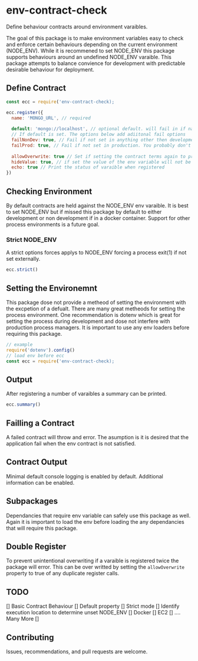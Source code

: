 # env-contract-check

Define behaviour contracts around environment varaibles.

The goal of this package is to make environment variables easy to check and enforce certain behaviours depending on the current environment (NODE_ENV).
While it is recommened to set NODE_ENV this package supports behaviours around an undefined NODE_ENV varaible.
This package attempts to balance convience for development with predictable desirable behaviour for deployment.

## Define Contract

```javascript
const ecc = require('env-contract-check);

ecc.register({
  name: 'MONGO_URL', // required
  
  default: 'mongo://localhost', // optional default. will fail in if name is not set with no defualt.
  // If default is set. The options below add adiitonal fail options
  failNonDev: true, // Fail if not set in anything other then development
  failProd: true, // Fail if not set in production. You probably don't want to set this.
  
  allowOverwrite: true // Set if setting the contract terms again to prevent failure
  hideValue: true, // if set the value of the env variable will not be printed to the console.
  echo: true // Print the status of varaible when registered
})
```

## Checking Environment

By default contracts are held against the NODE_ENV env varaible.
It is best to set NODE_ENV but if missed this package by default to either development or non development if in a docker container.
Support for other process environments is a future goal.

### Strict NODE_ENV

A strict options forces applys to NODE_ENV forcing a process exit(1) if not set externally.

```javascript
ecc.strict()
```

## Setting the Environemnt

This package dose not provide a metheod of setting the environment with the excpetion of a defualt.
There are many great metheods for setting the process environment.
One recommendation is dotenv which is great for setting the process during development and dose not interfere with production process managers.
It is important to use any env loaders before requiring this package.

```javascript
// example
require('dotenv').config()
// load env before ecc
const ecc = require('env-contract-check);
```

## Output

After registering a number of varaibles a summary can be printed.

```javascript
ecc.summary()
```

## Failling a Contract

A failed contract will throw and error. 
The asumption is it is desired that the application fail when the env contract is not satisfied.

## Contract Output

Minimal default console logging is enabled by default.
Additional information can be enabled.

## Subpackages

Dependancies that require env variable can safely use this package as well.
Again it is important to load the env before loading the any dependancies that will require this package.

## Double Register

To prevent unintentional overwriting if a varaible is registered twice the package will error.
This can be over writted by setting the `allowOverwrite` property to true of any duplicate register calls.

## TODO

[] Basic Contract Behaviour
[] Default property
[] Strict mode
[] Identify execution location to determine unset NODE_ENV
[]   Docker
[]   EC2 
[]   .... Many More
[]
 
## Contributing

Issues, recommendations, and pull requests are welcome.